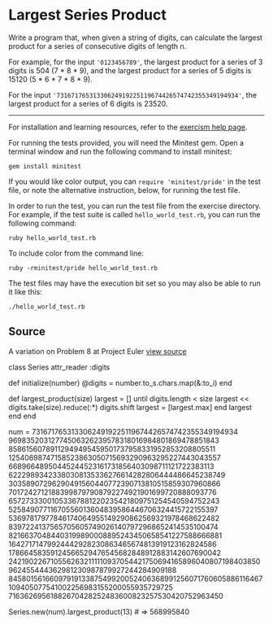# Largest Series Product

Write a program that, when given a string of digits, can calculate the largest product for a series of consecutive digits of length n.

For example, for the input `'0123456789'`, the largest product for a
series of 3 digits is 504 (7 * 8 * 9), and the largest product for a
series of 5 digits is 15120 (5 * 6 * 7 * 8 * 9).

For the input `'73167176531330624919225119674426574742355349194934'`,
the largest product for a series of 6 digits is 23520.

* * * *

For installation and learning resources, refer to the
[exercism help page](http://exercism.io/languages/ruby).

For running the tests provided, you will need the Minitest gem. Open a
terminal window and run the following command to install minitest:

    gem install minitest

If you would like color output, you can `require 'minitest/pride'` in
the test file, or note the alternative instruction, below, for running
the test file.

In order to run the test, you can run the test file from the exercise
directory. For example, if the test suite is called
`hello_world_test.rb`, you can run the following command:

    ruby hello_world_test.rb

To include color from the command line:

    ruby -rminitest/pride hello_world_test.rb

The test files may have the execution bit set so you may also be able to
run it like this:

    ./hello_world_test.rb


## Source

A variation on Problem 8 at Project Euler [view source](http://projecteuler.net/problem=8)



class Series
  attr_reader :digits

  def initialize(number)
    @digits = number.to_s.chars.map(&:to_i)
  end

  def largest_product(size)
    largest = []
    until digits.length < size
      largest << digits.take(size).reduce(:*)
      digits.shift
      largest = [largest.max]
    end
    largest
  end
end

num = 73167176531330624919225119674426574742355349194934
      96983520312774506326239578318016984801869478851843
      85861560789112949495459501737958331952853208805511
      12540698747158523863050715693290963295227443043557
      66896648950445244523161731856403098711121722383113
      62229893423380308135336276614282806444486645238749
      30358907296290491560440772390713810515859307960866
      70172427121883998797908792274921901699720888093776
      65727333001053367881220235421809751254540594752243
      52584907711670556013604839586446706324415722155397
      53697817977846174064955149290862569321978468622482
      83972241375657056057490261407972968652414535100474
      82166370484403199890008895243450658541227588666881
      16427171479924442928230863465674813919123162824586
      17866458359124566529476545682848912883142607690042
      2421902267105562632111110937054421750694165896040807198403850962455444362981230987879927244284909188
      8458015616609791913387549920052406368991256071760605886116467109405077541002256983155200055935729725
      71636269561882670428252483600823257530420752963450


Series.new(num).largest_product(13) # => 568995840